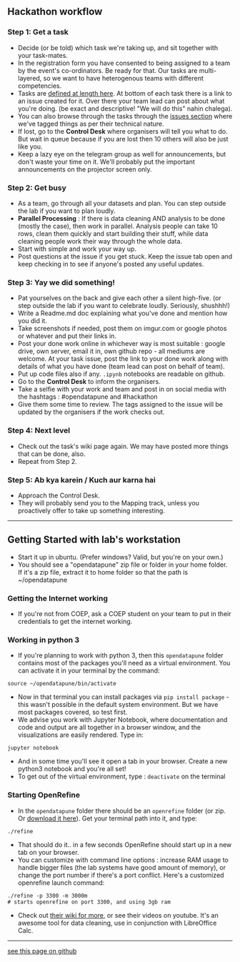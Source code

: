 ## Hackathon workflow

### Step 1: Get a task
- Decide (or be told) which task we're taking up, and sit together with your task-mates.
- In the registration form you have consented to being assigned to a team by the event's co-ordinators. Be ready for that. Our tasks are multi-layered, so we want to have heterogenous teams with different competencies.
- Tasks are [defined at length here](https://github.com/opendatapune/Problem-Statements/wiki). At bottom of each task there is a link to an issue created for it. Over there your team lead can post about what you're doing. (be exact and descriptive! "We will do this" nahin chalega).
- You can also browse through the tasks through the [issues section](https://github.com/opendatapune/Problem-Statements/issues) where we've tagged things as per their technical nature.
- If lost, go to the **Control Desk** where organisers will tell you what to do. But wait in queue because if you are lost then 10 others will also be just like you.
- Keep a lazy eye on the telegram group as well for announcements, but don't waste your time on it. We'll probably put the important announcements on the projector screen only.

### Step 2: Get busy
- As a team, go through all your datasets and plan. You can step outside the lab if you want to plan loudly.
- **Parallel Processing** : If there is data cleaning AND analysis to be done (mostly the case), then work in parallel. Analysis people can take 10 rows, clean them quickly and start building their stuff, while data cleaning people work their way through the whole data.
- Start with simple and work your way up.
- Post questions at the issue if you get stuck. Keep the issue tab open and keep checking in to see if anyone's posted any useful updates.

### Step 3: Yay we did something!
- Pat yourselves on the back and give each other a silent high-five. (or step outside the lab if you want to celebrate loudly. Seriously, shushhh!)
- Write a Readme.md doc explaining what you've done and mention how you did it. 
- Take screenshots if needed, post them on imgur.com or google photos or whatever and put their links in.
- Post your done work online in whichever way is most suitable : google drive, own server, email it in, own github repo - all mediums are welcome. At your task issue, post the link to your done work along with details of what you have done (team lead can post on behalf of team).
- Put up code files also if any. `.ipynb` notebooks are readable on github.
- Go to the **Control Desk** to inform the organisers.
- Take a selfie with your work and team and post in on social media with the hashtags : #opendatapune and #hackathon
- Give them some time to review. The tags assigned to the issue will be updated by the organisers if the work checks out.

### Step 4: Next level
- Check out the task's wiki page again. We may have posted more things that can be done, also.
- Repeat from Step 2.

### Step 5: Ab kya karein / Kuch aur karna hai
- Approach the Control Desk.
- They will probably send you to the Mapping track, unless you proactively offer to take up something interesting.

------

## Getting Started with lab's workstation
- Start it up in ubuntu. (Prefer windows? Valid, but you're on your own.) 
- You should see a "opendatapune" zip file or folder in your home folder. If it's a zip file, extract it to home folder so that the path is ~/opendatapune

### Getting the Internet working
- If you're not from COEP, ask a COEP student on your team to put in their credentials to get the internet working.

### Working in python 3
- If you're planning to work with python 3, then this `opendatapune` folder contains most of the packages you'll need as a virtual environment. You can activate it in your terminal by the command:  
```
source ~/opendatapune/bin/activate
```
- Now in that terminal you can install packages via `pip install package` - this wasn't possible in the default system environment. But we have most packages covered, so test first.
- We advise you work with Jupyter Notebook, where documentation and code and output are all together in a browser window, and the visualizations are easily rendered. Type in:  
```
jupyter notebook
``` 
- And in some time you'll see it open a tab in your browser. Create a new python3 notebook and you're all set!
- To get out of the virtual environment, type : `deactivate` on the terminal

### Starting OpenRefine
- In the `opendatapune` folder there should be an `openrefine` folder (or zip. Or [download it here](http://openrefine.org/)). Get your terminal path into it, and type:  
```
./refine
```
- That should do it.. in a few seconds OpenRefine should start up in a new tab on your browser.
- You can customize with command line options : increase RAM usage to handle bigger files (the lab systems have good amount of memory), or change the port number if there's a port conflict. Here's a customized openrefine launch command:  
```
./refine -p 3300 -m 3000m
# starts openrefine on port 3300, and using 3gb ram
```
- Check out [their wiki for more](https://github.com/OpenRefine/OpenRefine/wiki/Installation-Instructions), or see their videos on youtube. It's an awesome tool for data cleaning, use in conjunction with LibreOffice Calc.

-----

[see this page on github](https://github.com/opendatapune/opendatapune.github.io/blob/master/Instructions.md)
